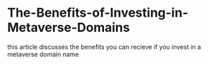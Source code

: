 # The-Benefits-of-Investing-in-Metaverse-Domains
this article discusses the benefits you can recieve if you invest in a metaverse domain name
